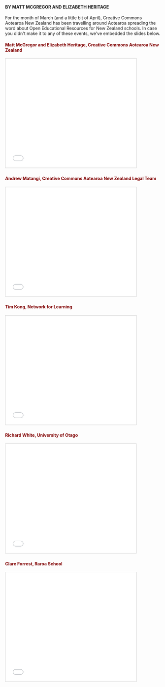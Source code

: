 <html><body><h4>BY MATT MCGREGOR AND ELIZABETH HERITAGE</h4>

For the month of March (and a little bit of April), Creative Commons Aotearoa New Zealand has been travelling around Aotearoa spreading the word about Open Educational Resources for New Zealand schools. In case you didn't make it to any of these events, we've embedded the slides below.

<h4><span style="color: #800000;">Matt McGregor and Elizabeth Heritage, Creative Commons Aotearoa New Zealand</span></h4>

<iframe style="border: 1px solid #CCC; border-width: 1px; margin-bottom: 5px; max-width: 100%;" src="//www.slideshare.net/slideshow/embed_code/46749291" width="425" height="355" frameborder="0" marginwidth="0" marginheight="0" scrolling="no" allowfullscreen="allowfullscreen"> </iframe>

<h4><span style="color: #800000;">Andrew Matangi, Creative Commons Aotearoa New Zealand Legal Team</span></h4>

<iframe style="border: 1px solid #CCC; border-width: 1px; margin-bottom: 5px; max-width: 100%;" src="//www.slideshare.net/slideshow/embed_code/46749287" width="425" height="355" frameborder="0" marginwidth="0" marginheight="0" scrolling="no" allowfullscreen="allowfullscreen"> </iframe>

<h4><span style="color: #800000;">Tim Kong, Network for Learning</span></h4>

<iframe style="border: 1px solid #CCC; border-width: 1px; margin-bottom: 5px; max-width: 100%;" src="//www.slideshare.net/slideshow/embed_code/46702445" width="425" height="355" frameborder="0" marginwidth="0" marginheight="0" scrolling="no" allowfullscreen="allowfullscreen"> </iframe>

<h4><span style="color: #800000;">Richard White, University of Otago</span></h4>

<iframe style="border: 1px solid #CCC; border-width: 1px; margin-bottom: 5px; max-width: 100%;" src="//www.slideshare.net/slideshow/embed_code/46749292" width="425" height="355" frameborder="0" marginwidth="0" marginheight="0" scrolling="no" allowfullscreen="allowfullscreen"> </iframe>

<h4><span style="color: #800000;">Clare Forrest, Raroa School</span></h4>

<iframe style="border: 1px solid #CCC; border-width: 1px; margin-bottom: 5px; max-width: 100%;" src="//www.slideshare.net/slideshow/embed_code/46702432" width="425" height="355" frameborder="0" marginwidth="0" marginheight="0" scrolling="no" allowfullscreen="allowfullscreen"> </iframe></body></html>